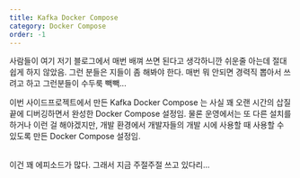 ```yaml
---
title: Kafka Docker Compose
category: Docker Compose
order: -1
---
```


사람들이 여기 저기 블로그에서 매번 배껴 쓰면 된다고 생각하니깐 쉬운줄 아는데 절대 쉽게 하지 않았음. 그런 분들은 지들이 좀 해봐야 한다. 매번 뭐 안되면 경력직 뽑아서 쓰려고 하고 그런분들이 수두룩 빽빽... <br>

이번 사이드프로젝트에서 만든 Kafka Docker Compose 는 사실 꽤 오랜 시간의 삽질 끝에 디버깅하면서 완성한 Docker Compose 설정임. 물론 운영에서는 또 다른 설치를 하거나 이런 걸 해야겠지만, 개발 환경에서 개발자들의 개발 시에 사용할 때 사용할 수 있도록 만든 Docker Compose 설정임.<br>
<br>

이건 꽤 에피소드가 많다. 그래서 지금 주절주절 쓰고 있다리...<br>
<br>


